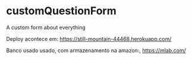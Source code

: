 # customQuestionForm
A custom form about everything

Deploy acontece em:
https://still-mountain-44468.herokuapp.com/

Banco usado usado, com armazenamento na amazon:,
https://mlab.com/
